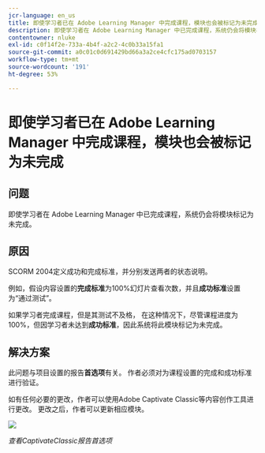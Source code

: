 ```yaml
---
jcr-language: en_us
title: 即使学习者已在 Adobe Learning Manager 中完成课程，模块也会被标记为未完成
description: 即使学习者在 Adobe Learning Manager 中已完成课程，系统仍会将模块标记为未完成。
contentowner: nluke
exl-id: c0f14f2e-733a-4b4f-a2c2-4c0b33a15fa1
source-git-commit: a0c01c0d691429bd66a3a2ce4cfc175ad0703157
workflow-type: tm+mt
source-wordcount: '191'
ht-degree: 53%

---
```


# 即使学习者已在 Adobe Learning Manager 中完成课程，模块也会被标记为未完成

## 问题

即使学习者在 Adobe Learning Manager 中已完成课程，系统仍会将模块标记为未完成。

## 原因

SCORM 2004定义成功和完成标准，并分别发送两者的状态说明。

例如，假设内容设置的&#x200B;**完成标准**&#x200B;为100%幻灯片查看次数，并且&#x200B;**成功标准**&#x200B;设置为“通过测试”。

如果学习者完成课程，但是其测试不及格， 在这种情况下，尽管课程进度为100%，但因学习者未达到&#x200B;**成功标准**，因此系统将此模块标记为未完成。

## 解决方案

此问题与项目设置的报告&#x200B;**首选项**&#x200B;有关。 作者必须对为课程设置的完成和成功标准进行验证。

如有任何必要的更改，作者可以使用Adobe Captivate Classic等内容创作工具进行更改。 更改之后，作者可以更新相应模块。

![](assets/scorm.png)

*查看CaptivateClassic报告首选项*
